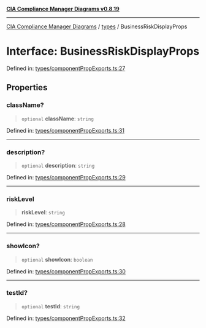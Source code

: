 [**CIA Compliance Manager Diagrams v0.8.19**](../../README.md)

***

[CIA Compliance Manager Diagrams](../../modules.md) / [types](../README.md) / BusinessRiskDisplayProps

# Interface: BusinessRiskDisplayProps

Defined in: [types/componentPropExports.ts:27](https://github.com/Hack23/cia-compliance-manager/blob/8a17389ebf0d2a027875b835eec814811b99abcc/src/types/componentPropExports.ts#L27)

## Properties

### className?

> `optional` **className**: `string`

Defined in: [types/componentPropExports.ts:31](https://github.com/Hack23/cia-compliance-manager/blob/8a17389ebf0d2a027875b835eec814811b99abcc/src/types/componentPropExports.ts#L31)

***

### description?

> `optional` **description**: `string`

Defined in: [types/componentPropExports.ts:29](https://github.com/Hack23/cia-compliance-manager/blob/8a17389ebf0d2a027875b835eec814811b99abcc/src/types/componentPropExports.ts#L29)

***

### riskLevel

> **riskLevel**: `string`

Defined in: [types/componentPropExports.ts:28](https://github.com/Hack23/cia-compliance-manager/blob/8a17389ebf0d2a027875b835eec814811b99abcc/src/types/componentPropExports.ts#L28)

***

### showIcon?

> `optional` **showIcon**: `boolean`

Defined in: [types/componentPropExports.ts:30](https://github.com/Hack23/cia-compliance-manager/blob/8a17389ebf0d2a027875b835eec814811b99abcc/src/types/componentPropExports.ts#L30)

***

### testId?

> `optional` **testId**: `string`

Defined in: [types/componentPropExports.ts:32](https://github.com/Hack23/cia-compliance-manager/blob/8a17389ebf0d2a027875b835eec814811b99abcc/src/types/componentPropExports.ts#L32)
